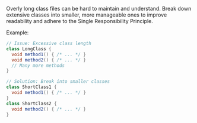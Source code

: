 Overly long class files can be hard to maintain and understand. Break down extensive classes into smaller, more manageable ones to improve readability and adhere to the Single Responsibility Principle. 

Example:
```java
// Issue: Excessive class length
class LongClass {
  void method1() { /* ... */ }
  void method2() { /* ... */ }
  // Many more methods
}

// Solution: Break into smaller classes
class ShortClass1 { 
  void method1() { /* ... */ } 
}
class ShortClass2 { 
  void method2() { /* ... */ } 
}
```

<!-- Codacy PatPatBot reviewed: 2024-05-24T11:36:37.088Z -->
